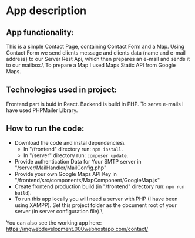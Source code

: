 # App description
## App functionality:
This is a simple Contact Page, containing Contact Form and a Map.
Using Contact Form we send clients message and clients data (name and e-mail address) to our Server Rest Api, which then prepares an e-mail and sends it to our mailbox.\ 
To prepare a Map I used Maps Static API from Google Maps.
## Technologies used in project:
Frontend part is buid in React.
Backend is build in PHP. To serve e-mails I have used PHPMailer Library.
## How to run the code:
* Download the code and instal dependencies\ 
  - In "/frontend" directory run: `npm install`.
  - In "/server" directory run: `composer update`.
* Provide authentication Data for Your SMTP server in "/server/MailHandler/MailConfig.php"
* Provide your own Google Maps API Key in "/frontend/src/components/MapComponent/GoogleMap.js" 
* Create frontend production build (in "/frontend" directory run: `npm run build`).
* To run this app locally you will need a server with PHP (I have been using XAMPP). Set this project folder as the document root of your server (in server configuration file).\

You can also see the working app here:\
https://mgwebdevelopment.000webhostapp.com/contact/
